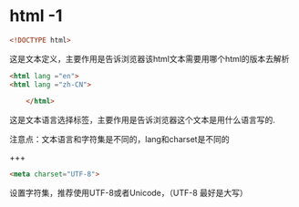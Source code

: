 # html -1

```html
<!DOCTYPE html>	
```

这是文本定义，主要作用是告诉浏览器该html文本需要用哪个html的版本去解析

```html
<html lang ="en">
<html lang ="zh-CN">
    
    </html>
```

这是文本语言选择标签，主要作用是告诉浏览器这个文本是用什么语言写的.

注意点：文本语言和字符集是不同的，lang和charset是不同的

+++

```html
<meta charset="UTF-8">
```

设置字符集，推荐使用UTF-8或者Unicode，（UTF-8 最好是大写）

